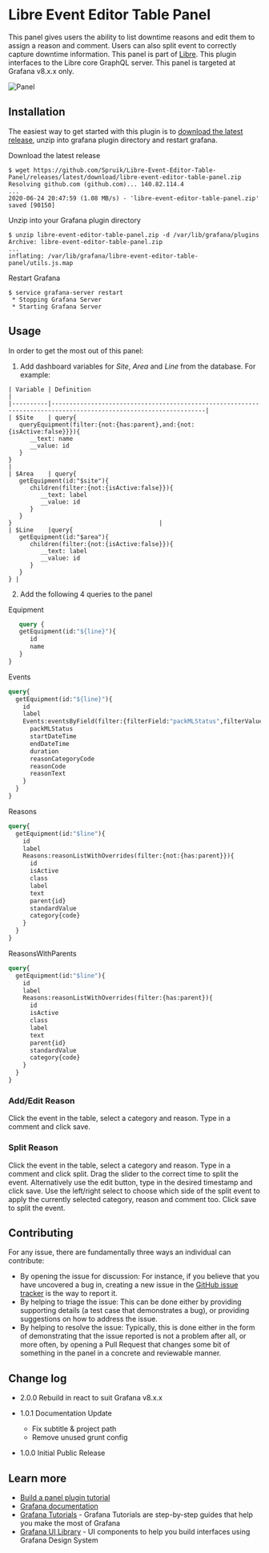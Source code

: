 # Libre Event Editor Table Panel

This panel gives users the ability to list downtime reasons and edit them to assign a reason and comment. Users can also split event to correctly capture downtime information. This panel is part of [Libre](https://github.com/Spruik/Libre). This plugin interfaces to the Libre core GraphQL server. This panel is targeted at Grafana v8.x.x only.

![Panel](./docs/ScreenRecording.gif)

## Installation

The easiest way to get started with this plugin is to [download the latest release](https://github.com/Spruik/Libre-Event-Editor-Table-Panel/releases/latest/download/libre-event-editor-table-panel.zip), unzip into grafana plugin directory and restart grafana.

Download the latest release

```shell
$ wget https://github.com/Spruik/Libre-Event-Editor-Table-Panel/releases/latest/download/libre-event-editor-table-panel.zip
Resolving github.com (github.com)... 140.82.114.4
...
2020-06-24 20:47:59 (1.08 MB/s) - 'libre-event-editor-table-panel.zip' saved [90150]
```

Unzip into your Grafana plugin directory

```shell
$ unzip libre-event-editor-table-panel.zip -d /var/lib/grafana/plugins
Archive: libre-event-editor-table-panel.zip
...
inflating: /var/lib/grafana/libre-event-editor-table-panel/utils.js.map
```

Restart Grafana

```shell
$ service grafana-server restart
 * Stopping Grafana Server
 * Starting Grafana Server
```

## Usage

In order to get the most out of this panel:

1. Add dashboard variables for *Site*, *Area* and *Line* from the database. For example:
```
| Variable | Definition                                                                                                      |
|----------|-----------------------------------------------------------------------------------------------------------------|
| $Site    | query{
   queryEquipment(filter:{not:{has:parent},and:{not:{isActive:false}}}){
      __text: name
      __value: id
   }
}                                                                                  |
| $Area    | query{
   getEquipment(id:"$site"){
      children(filter:{not:{isActive:false}}){
         __text: label
         __value: id
      }
   }
}                                         |
| $Line    |query{
   getEquipment(id:"$area"){
      children(filter:{not:{isActive:false}}){
         __text: label
         __value: id
      }
   }
} |
```
2. Add the following 4 queries to the panel

Equipment
```   graphql
   query {
   getEquipment(id:"${line}"){
      id
      name
   }
}
```
Events
```graphql
query{
  getEquipment(id:"${line}"){
    id
    label
    Events:eventsByField(filter:{filterField:"packMLStatus",filterValue:"Execute",from:"${__from:date:iso}",to:"${__to:date:iso}"}){
      packMLStatus
      startDateTime
      endDateTime
      duration
      reasonCategoryCode
      reasonCode
      reasonText
    }
  }
}
```
Reasons
```graphql
query{
  getEquipment(id:"$line"){
    id
    label
    Reasons:reasonListWithOverrides(filter:{not:{has:parent}}){
      id
      isActive
      class
      label
      text
      parent{id}
      standardValue
      category{code}
    }
  }
}
```
ReasonsWithParents
```graphql
query{
  getEquipment(id:"$line"){
    id
    label
    Reasons:reasonListWithOverrides(filter:{has:parent}){
      id
      isActive
      class
      label
      text
      parent{id}
      standardValue
      category{code}
    }
  }
}
```


### Add/Edit Reason

Click the event in the table, select a category and reason. Type in a comment and click save.

### Split Reason

Click the event in the table, select a category and reason. Type in a comment and click split. Drag the slider to the correct time to split the event. Alternatively use the edit button, type in the desired timestamp and click save. Use the left/right select to choose which side of the split event to apply the currently selected category, reason and comment too. Click save to split the event.

## Contributing

For any issue, there are fundamentally three ways an individual can contribute:

- By opening the issue for discussion: For instance, if you believe that you have uncovered a bug in, creating a new issue in the [GitHub issue tracker](https://github.com/Spruik/Libre-Event-Editor-Table-Panel/issues) is the way to report it.
- By helping to triage the issue: This can be done either by providing supporting details (a test case that demonstrates a bug), or providing suggestions on how to address the issue.
- By helping to resolve the issue: Typically, this is done either in the form of demonstrating that the issue reported is not a problem after all, or more often, by opening a Pull Request that changes some bit of something in the panel in a concrete and reviewable manner.

## Change log

- 2.0.0 Rebuild in react to suit Grafana v8.x.x
- 1.0.1 Documentation Update
   - Fix subtitle & project path
   - Remove unused grunt config

- 1.0.0 Initial Public Release
## Learn more

- [Build a panel plugin tutorial](https://grafana.com/tutorials/build-a-panel-plugin)
- [Grafana documentation](https://grafana.com/docs/)
- [Grafana Tutorials](https://grafana.com/tutorials/) - Grafana Tutorials are step-by-step guides that help you make the most of Grafana
- [Grafana UI Library](https://developers.grafana.com/ui) - UI components to help you build interfaces using Grafana Design System
